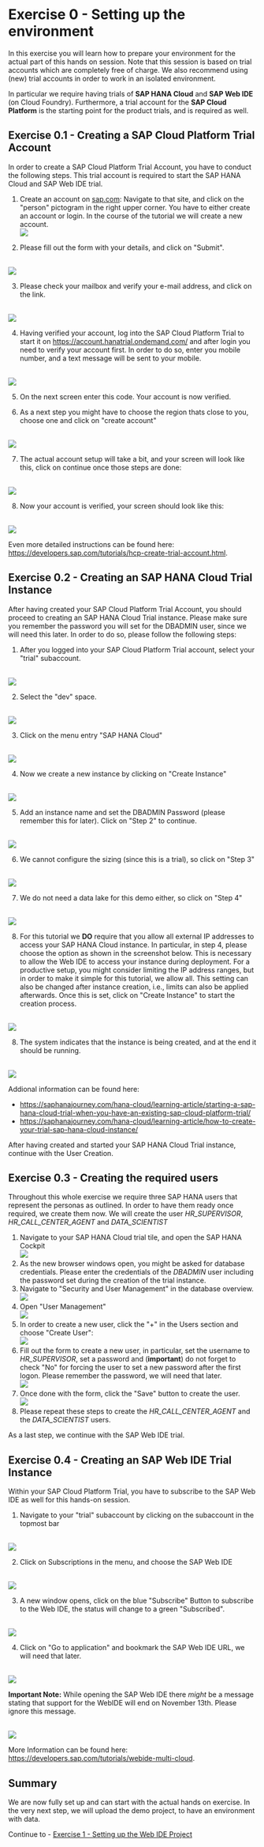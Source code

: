 # Exercise 0 - Setting up the environment

In this exercise you will learn how to prepare your environment for the actual part of this hands on session. Note that this session is based on trial accounts which are completely free of charge. We also recommend using (new) trial accounts in order to work in an isolated environment.

In particular we require having trials of **SAP HANA Cloud** and **SAP Web IDE** (on Cloud Foundry). Furthermore, a trial account for the **SAP Cloud Platform** is the starting point for the product trials, and is required as well.

## Exercise 0.1 - Creating a SAP Cloud Platform Trial Account

In order to create a SAP Cloud Platform Trial Account, you have to conduct the following steps. This trial account is required to start the SAP HANA Cloud and SAP Web IDE trial.

1. Create an account on [sap.com](https://www.sap.com): Navigate to that site, and click on the "person" pictogram in the right upper corner. You have to either create an account or login. In the course of the tutorial we will create a new account.
<br>![](/exercises/ex0/images/sap_com_account.png)

2. Please fill out the form with your details, and click on "Submit".

<br>![](/exercises/ex0/images/register1.png)

3. Please check your mailbox and verify your e-mail address, and click on the link.

<br>![](/exercises/ex0/images/register2.png)

4. Having verified your account, log into the SAP Cloud Platform Trial to start it on https://account.hanatrial.ondemand.com/ and after login you need to verify your account first. In order to do so, enter you mobile number, and a text message will be sent to your mobile.

<br>![](/exercises/ex0/images/verify1.png)

5. On the next screen enter this code. Your account is now verified.

6. As a next step you might have to choose the region thats close to you, choose one and click on "create account"

<br>![](/exercises/ex0/images/choose_region.png)

7. The actual account setup will take a bit, and your screen will look like this, click on continue once those steps are done:

<br>![](/exercises/ex0/images/account_creation.png)

8. Now your account is verified, your screen should look like this:

<br>![](/exercises/ex0/images/start_sap_cp_trial.png)

Even more detailed instructions can be found here: https://developers.sap.com/tutorials/hcp-create-trial-account.html.

## Exercise 0.2 - Creating an SAP HANA Cloud Trial Instance

After having created your SAP Cloud Platform Trial Account, you should proceed to creating an SAP HANA Cloud Trial instance. Please make sure you remember the password you will set for the DBADMIN user, since we will need this later. In order to do so, please follow the following steps:

1. After you logged into your SAP Cloud Platform Trial account, select your "trial" subaccount.

<br>![](/exercises/ex0/images/enter_trial1.png)

2. Select the "dev" space.

<br>![](/exercises/ex0/images/enter_trial2.png)

3. Click on the menu entry "SAP HANA Cloud"

<br>![](/exercises/ex0/images/enter_trial3.png)

4. Now we create a new instance by clicking on "Create Instance"

<br>![](/exercises/ex0/images/create_instance1.png)

5. Add an instance name and set the DBADMIN Password (please remember this for later). Click on "Step 2" to continue.

<br>![](/exercises/ex0/images/create_instance2.png)

6. We cannot configure the sizing (since this is a trial), so click on "Step 3"

<br>![](/exercises/ex0/images/create_instance3.png)

7. We do not need a data lake for this demo either, so click on "Step 4"

<br>![](/exercises/ex0/images/create_instance4.png)

8. For this tutorial we **DO** require that you allow all external IP addresses to access your SAP HANA Cloud instance. In particular, in step 4, please choose the option as shown in the screenshot below.  This is necessary to allow the Web IDE to access your instance during deployment. For a productive setup, you might consider limiting the IP address ranges, but in order to make it simple for this tutorial, we allow all. This setting can also be changed after instance creation, i.e., limits can also be applied afterwards. Once this is set, click on "Create Instance" to start the creation process.

<br>![](/exercises/ex0/images/hana_cloud_set_ip_to_all.png)

8. The system indicates that the instance is being created, and at the end it should be running.

<br>![](/exercises/ex0/images/hana_cloud_running.png)

Addional information can be found here:

- https://saphanajourney.com/hana-cloud/learning-article/starting-a-sap-hana-cloud-trial-when-you-have-an-existing-sap-cloud-platform-trial/
- https://saphanajourney.com/hana-cloud/learning-article/how-to-create-your-trial-sap-hana-cloud-instance/ 

After having created and started your SAP HANA Cloud Trial instance, continue with the User Creation.

## Exercise 0.3 - Creating the required users

Throughout this whole exercise we require three SAP HANA users that represent the personas as outlined. In order to have them ready once required, we create them now. We will create the user *HR_SUPERVISOR*, *HR_CALL_CENTER_AGENT* and *DATA_SCIENTIST*

1. Navigate to your SAP HANA Cloud trial tile, and open the SAP HANA Cockpit
<br>![](/exercises/ex0/images/open_hana_cockpit.png)
2. As the new browser windows open, you might be asked for database credentials. Please enter the credentials of the *DBADMIN* user including the password set during the creation of the trial instance.
3. Navigate to "Security and User Management" in the database overview.
<br>![](/exercises/ex0/images/security_user_management.png)
4. Open "User Management"
<br>![](/exercises/ex0/images/user_management.png)
5. In order to create a new user, click the "+" in the Users section and choose "Create User":
<br>![](/exercises/ex0/images/add_user1.png)
6. Fill out the form to create a new user, in particular, set the username to *HR_SUPERVISOR*, set a password and (**important**) do not forget to check "No" for forcing the user to set a new password after the first logon. Please remember the password, we will need that later.
<br>![](/exercises/ex0/images/add_user2.png)
7. Once done with the form, click the "Save" button to create the user.
<br>![](/exercises/ex0/images/add_user3.png)
8. Please repeat these steps to create the *HR_CALL_CENTER_AGENT* and the *DATA_SCIENTIST* users.

As a last step, we continue with the SAP Web IDE trial.

## Exercise 0.4 - Creating an SAP Web IDE Trial Instance

Within your SAP Cloud Platform Trial, you have to subscribe to the SAP Web IDE as well for this hands-on session. 

1. Navigate to your "trial" subaccount by clicking on the subaccount in the topmost bar

<br>![](/exercises/ex0/images/webidesub1.png)

2. Click on Subscriptions in the menu, and choose the SAP Web IDE

<br>![](/exercises/ex0/images/webidesub2.png)

3. A new window opens, click on the blue "Subscribe" Button to subscribe to the Web IDE, the status will change to a green "Subscribed".

<br>![](/exercises/ex0/images/subscribe_webide.png)


4. Click on "Go to application" and bookmark the SAP Web IDE URL, we will need that later.

<br>![](/exercises/ex0/images/webidesub3.png)

**Important Note:** While opening the SAP Web IDE there *might* be a message stating that support for the WebIDE will end on November 13th. Please ignore this message.

<br>![](/exercises/ex0/images/webide_discontinued.png)

More Information can be found here: https://developers.sap.com/tutorials/webide-multi-cloud.

## Summary

We are now fully set up and can start with the actual hands on exercise. In the very next step, we will upload the demo project, to have an environment with data.

Continue to - [Exercise 1 - Setting up the Web IDE Project](../ex1/README.md)
